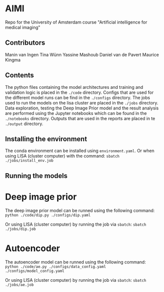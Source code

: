 # AIMI
Repo for the University of Amsterdam course "Artificial intelligence for medical imaging"

## Contributors
Manin van Ingen
Tina Wünn
Yassine Mashoub
Daniel van de Pavert
Maurice Kingma

## Contents
The python files containing the model architectures and training and validation logic is placed in the `./code` directory. Configs that are used for the different model runs can be find in the `./configs` directory. The jobs used to run the models on the lisa cluster are placed in the `./jobs` directory. Data exploration, testing the Deep Image Prior model and the result analysis are performed using the Jupyter notebooks which can be found in the `./notebooks` directory. Outputs that are used in the reports are placed in te `./output` directory.

## Installing the environment
The conda environment can be installed using `environment.yaml`. Or when using LISA (cluster computer) with the command:
`sbatch ./jobs/install_env.job`

## Running the models
# Deep image prior
The deep image prior model can be runned using the following command:
`python ./code/dip.py ./configs/dip.yaml`

Or using LISA (cluster computer) by running the job via `sbatch`:
`sbatch ./jobs/dip.job`

# Autoencoder
The autoencoder model can be runned using the following command:
`python ./code/ae.py ./configs/data_config.yaml ./configs/model_config.yaml`

Or using LISA (cluster computer) by running the job via `sbatch`:
`sbatch ./jobs/ae.job`